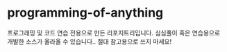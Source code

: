 # programming-of-anything

프로그래밍 및 코드 연습 전용으로 만든 리포지트리입니다.
심심풀이 혹은 연습용으로 개발한 소스가 올라올 수 있습니다..
절대 참고용으로 쓰지 마세요!
